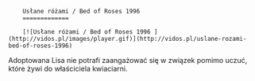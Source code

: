 
        Usłane różami / Bed of Roses 1996 
        =============
        
        [![Usłane różami / Bed of Roses 1996 ](http://vidos.pl/images/player.gif)](http://vidos.pl/uslane-rozami-bed-of-roses-1996)
        
        
 Adoptowana Lisa nie potrafi zaangażować się w związek pomimo uczuć, które żywi do właściciela kwiaciarni.
    
